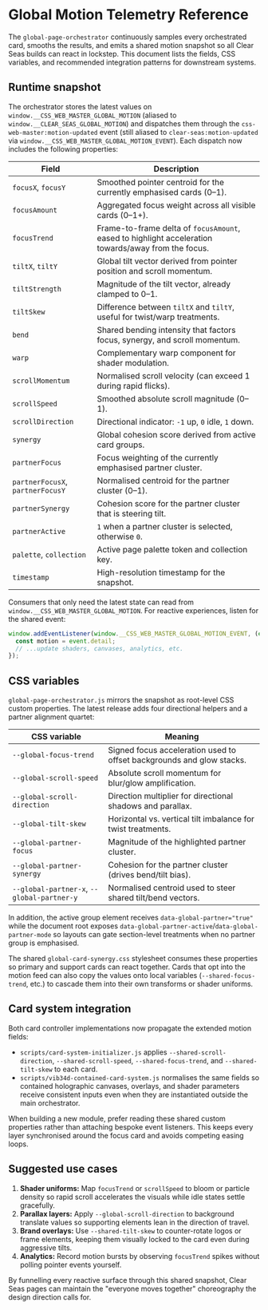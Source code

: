 # Global Motion Telemetry Reference

The `global-page-orchestrator` continuously samples every orchestrated card, smooths the
results, and emits a shared motion snapshot so all Clear Seas builds can react in
lockstep. This document lists the fields, CSS variables, and recommended integration
patterns for downstream systems.

## Runtime snapshot

The orchestrator stores the latest values on `window.__CSS_WEB_MASTER_GLOBAL_MOTION`
(aliased to `window.__CLEAR_SEAS_GLOBAL_MOTION`) and dispatches them through the
`css-web-master:motion-updated` event (still aliased to `clear-seas:motion-updated`
via `window.__CSS_WEB_MASTER_GLOBAL_MOTION_EVENT`). Each dispatch now includes the
following properties:

| Field | Description |
|-------|-------------|
| `focusX`, `focusY` | Smoothed pointer centroid for the currently emphasised cards (0–1).
| `focusAmount` | Aggregated focus weight across all visible cards (0–1+). |
| `focusTrend` | Frame-to-frame delta of `focusAmount`, eased to highlight acceleration towards/away from the focus. |
| `tiltX`, `tiltY` | Global tilt vector derived from pointer position and scroll momentum. |
| `tiltStrength` | Magnitude of the tilt vector, already clamped to 0–1. |
| `tiltSkew` | Difference between `tiltX` and `tiltY`, useful for twist/warp treatments. |
| `bend` | Shared bending intensity that factors focus, synergy, and scroll momentum. |
| `warp` | Complementary warp component for shader modulation. |
| `scrollMomentum` | Normalised scroll velocity (can exceed 1 during rapid flicks). |
| `scrollSpeed` | Smoothed absolute scroll magnitude (0–1). |
| `scrollDirection` | Directional indicator: `-1` up, `0` idle, `1` down. |
| `synergy` | Global cohesion score derived from active card groups. |
| `partnerFocus` | Focus weighting of the currently emphasised partner cluster. |
| `partnerFocusX`, `partnerFocusY` | Normalised centroid for the partner cluster (0–1). |
| `partnerSynergy` | Cohesion score for the partner cluster that is steering tilt. |
| `partnerActive` | `1` when a partner cluster is selected, otherwise `0`. |
| `palette`, `collection` | Active page palette token and collection key. |
| `timestamp` | High-resolution timestamp for the snapshot. |

Consumers that only need the latest state can read from
`window.__CSS_WEB_MASTER_GLOBAL_MOTION`. For reactive experiences, listen for the
shared event:

```js
window.addEventListener(window.__CSS_WEB_MASTER_GLOBAL_MOTION_EVENT, (event) => {
  const motion = event.detail;
  // ...update shaders, canvases, analytics, etc.
});
```

## CSS variables

`global-page-orchestrator.js` mirrors the snapshot as root-level CSS custom properties.
The latest release adds four directional helpers and a partner alignment quartet:

| CSS variable | Meaning |
|--------------|---------|
| `--global-focus-trend` | Signed focus acceleration used to offset backgrounds and glow stacks. |
| `--global-scroll-speed` | Absolute scroll momentum for blur/glow amplification. |
| `--global-scroll-direction` | Direction multiplier for directional shadows and parallax. |
| `--global-tilt-skew` | Horizontal vs. vertical tilt imbalance for twist treatments. |
| `--global-partner-focus` | Magnitude of the highlighted partner cluster. |
| `--global-partner-synergy` | Cohesion for the partner cluster (drives bend/tilt bias). |
| `--global-partner-x`, `--global-partner-y` | Normalised centroid used to steer shared tilt/bend vectors. |

In addition, the active group element receives `data-global-partner="true"` while the
document root exposes `data-global-partner-active`/`data-global-partner-mode` so layouts
can gate section-level treatments when no partner group is emphasised.

The shared `global-card-synergy.css` stylesheet consumes these properties so primary and
support cards can react together. Cards that opt into the motion feed can also copy the
values onto local variables (`--shared-focus-trend`, etc.) to cascade them into their own
transforms or shader uniforms.

## Card system integration

Both card controller implementations now propagate the extended motion fields:

- `scripts/card-system-initializer.js` applies `--shared-scroll-direction`,
  `--shared-scroll-speed`, `--shared-focus-trend`, and `--shared-tilt-skew` to each card.
- `scripts/vib34d-contained-card-system.js` normalises the same fields so contained
  holographic canvases, overlays, and shader parameters receive consistent inputs even
  when they are instantiated outside the main orchestrator.

When building a new module, prefer reading these shared custom properties rather than
attaching bespoke event listeners. This keeps every layer synchronised around the focus
card and avoids competing easing loops.

## Suggested use cases

1. **Shader uniforms:** Map `focusTrend` or `scrollSpeed` to bloom or particle density so
   rapid scroll accelerates the visuals while idle states settle gracefully.
2. **Parallax layers:** Apply `--global-scroll-direction` to background translate values
   so supporting elements lean in the direction of travel.
3. **Brand overlays:** Use `--shared-tilt-skew` to counter-rotate logos or frame elements,
   keeping them visually locked to the card even during aggressive tilts.
4. **Analytics:** Record motion bursts by observing `focusTrend` spikes without polling
   pointer events yourself.

By funnelling every reactive surface through this shared snapshot, Clear Seas pages can
maintain the "everyone moves together" choreography the design direction calls for.

